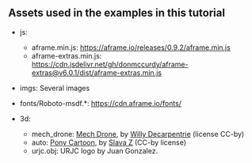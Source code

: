 ## Assets used in the examples in this tutorial

* js:
  - aframe.min.js: https://aframe.io/releases/0.9.2/aframe.min.js
  - aframe-extras.min.js: https://cdn.jsdelivr.net/gh/donmccurdy/aframe-extras@v6.0.1/dist/aframe-extras.min.js

* imgs: Several images

* fonts/Roboto-msdf.*: https://cdn.aframe.io/fonts/

* 3d:
  - mech_drone: [Mech Drone](https://sketchfab.com/models/8d06874aac5246c59edb4adbe3606e0e),
by [Willy Decarpentrie](https://sketchfab.com/skudgee) (license CC-by)
  - auto: [Pony Cartoon](https://sketchfab.com/models/885d9f60b3a9429bb4077cfac5653cf9#),
by [Slava Z](https://sketchfab.com/slava) (CC-by license)
  - urjc.obj: URJC logo by Juan Gonzalez.